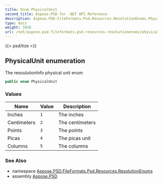 ```yaml
---
title: Enum PhysicalUnit
second_title: Aspose.PSD for .NET API Reference
description: Aspose.PSD.FileFormats.Psd.Resources.ResolutionEnums.PhysicalUnit enum. The resoulutionInfo physical unit enum
type: docs
weight: 3910
url: /net/aspose.psd.fileformats.psd.resources.resolutionenums/physicalunit/
---
```

{{< psd/tize >}}
## PhysicalUnit enumeration

The resoulutionInfo physical unit enum

```csharp
public enum PhysicalUnit
```

### Values

| Name | Value | Description |
| --- | --- | --- |
| Inches | `1` | The inches |
| Centimeters | `2` | The centimeters |
| Points | `3` | The points |
| Picas | `4` | The picas unit |
| Columns | `5` | The columns |

### See Also

* namespace [Aspose.PSD.FileFormats.Psd.Resources.ResolutionEnums](../../aspose.psd.fileformats.psd.resources.resolutionenums/)
* assembly [Aspose.PSD](../../)


